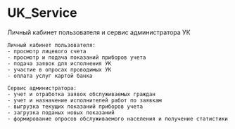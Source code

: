 # UK_Service
Личный кабинет пользователя и сервис администратора УК
    
    Личный кабинет пользователя:
    - просмотр лицевого счета
    - просмотр и подача показаний приборов учета
    - подача заявок для исполнения УК
    - участие в опросах проводимых УК
    - оплата услуг картой банка
    
    Сервис администратора:
    - учет и отработка заявок обслуживаемых граждан
    - учет и назначение исполнителей работ по заявкам
    - выгрузка текущих показаний приборов учета
    - загрузка поданых новых показаний
    - формирование опросов обслуживаемого населения и получение статистики   

